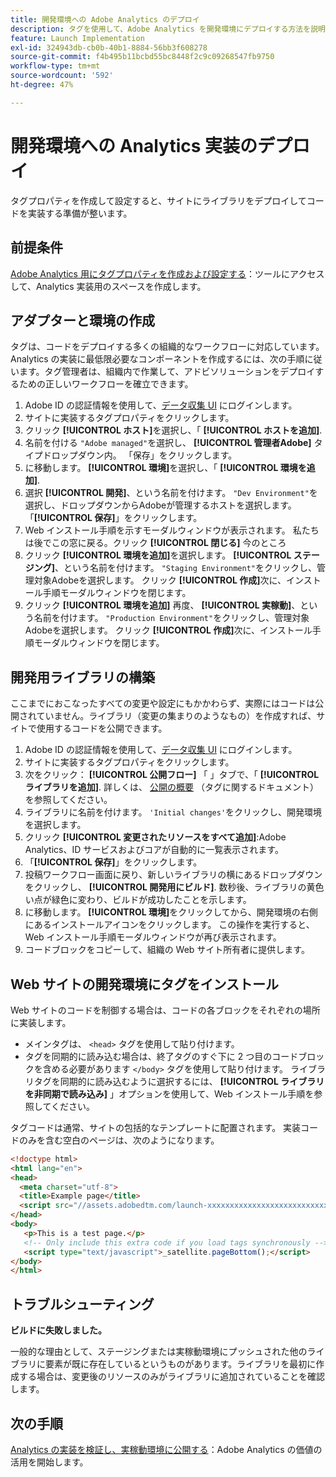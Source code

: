 ```yaml
---
title: 開発環境への Adobe Analytics のデプロイ
description: タグを使用して、Adobe Analytics を開発環境にデプロイする方法を説明します。
feature: Launch Implementation
exl-id: 324943db-cb0b-40b1-8884-56bb3f608278
source-git-commit: f4b495b11bcbd55bc8448f2c9c09268547fb9750
workflow-type: tm+mt
source-wordcount: '592'
ht-degree: 47%

---
```


# 開発環境への Analytics 実装のデプロイ

タグプロパティを作成して設定すると、サイトにライブラリをデプロイしてコードを実装する準備が整います。

## 前提条件 

[Adobe Analytics 用にタグプロパティを作成および設定する](create-analytics-property.md)：ツールにアクセスして、Analytics 実装用のスペースを作成します。

## アダプターと環境の作成

タグは、コードをデプロイする多くの組織的なワークフローに対応しています。Analytics の実装に最低限必要なコンポーネントを作成するには、次の手順に従います。タグ管理者は、組織内で作業して、アドビソリューションをデプロイするための正しいワークフローを確立できます。

1. Adobe ID の認証情報を使用して、[データ収集 UI](https://experience.adobe.com/data-collection) にログインします。
2. サイトに実装するタグプロパティをクリックします。
3. クリック **[!UICONTROL ホスト]**&#x200B;を選択し、「 **[!UICONTROL ホストを追加]**.
4. 名前を付ける `"Adobe managed"`を選択し、 **[!UICONTROL 管理者Adobe]** タイプドロップダウン内。 「保存」をクリックします。
5. に移動します。 **[!UICONTROL 環境]**&#x200B;を選択し、「 **[!UICONTROL 環境を追加]**.
6. 選択 **[!UICONTROL 開発]**、という名前を付けます。 `"Dev Environment"`を選択し、ドロップダウンからAdobeが管理するホストを選択します。 「**[!UICONTROL 保存]**」をクリックします。
7. Web インストール手順を示すモーダルウィンドウが表示されます。 私たちは後でこの窓に戻る。クリック **[!UICONTROL 閉じる]** 今のところ
8. クリック **[!UICONTROL 環境を追加]**&#x200B;を選択します。 **[!UICONTROL ステージング]**、という名前を付けます。 `"Staging Environment"`をクリックし、管理対象Adobeを選択します。 クリック **[!UICONTROL 作成]**&#x200B;次に、インストール手順モーダルウィンドウを閉じます。
9. クリック **[!UICONTROL 環境を追加]** 再度、 **[!UICONTROL 実稼動]**、という名前を付けます。 `"Production Environment"`をクリックし、管理対象Adobeを選択します。 クリック **[!UICONTROL 作成]**&#x200B;次に、インストール手順モーダルウィンドウを閉じます。

## 開発用ライブラリの構築

ここまでにおこなったすべての変更や設定にもかかわらず、実際にはコードは公開されていません。ライブラリ（変更の集まりのようなもの）を作成すれば、サイトで使用するコードを公開できます。

1. Adobe ID の認証情報を使用して、[データ収集 UI](https://experience.adobe.com/data-collection) にログインします。
2. サイトに実装するタグプロパティをクリックします。
3. 次をクリック： **[!UICONTROL 公開フロー]** 「 」タブで、「 **[!UICONTROL ライブラリを追加]**. 詳しくは、 [公開の概要](https://experienceleague.adobe.com/docs/experience-platform/tags/publish/overview.html) （タグに関するドキュメント）を参照してください。
4. ライブラリに名前を付けます。 `'Initial changes'`をクリックし、開発環境を選択します。
5. クリック **[!UICONTROL 変更されたリソースをすべて追加]**:Adobe Analytics、ID サービスおよびコアが自動的に一覧表示されます。
6. 「**[!UICONTROL 保存]**」をクリックします。
7. 投稿ワークフロー画面に戻り、新しいライブラリの横にあるドロップダウンをクリックし、 **[!UICONTROL 開発用にビルド]**. 数秒後、ライブラリの黄色い点が緑色に変わり、ビルドが成功したことを示します。
8. に移動します。 **[!UICONTROL 環境]**&#x200B;をクリックしてから、開発環境の右側にあるインストールアイコンをクリックします。 この操作を実行すると、 Web インストール手順モーダルウィンドウが再び表示されます。
9. コードブロックをコピーして、組織の Web サイト所有者に提供します。

## Web サイトの開発環境にタグをインストール

Web サイトのコードを制御する場合は、コードの各ブロックをそれぞれの場所に実装します。

* メインタグは、 `<head>` タグを使用して貼り付けます。
* タグを同期的に読み込む場合は、終了タグのすぐ下に 2 つ目のコードブロックを含める必要があります `</body>` タグを使用して貼り付けます。 ライブラリタグを同期的に読み込むように選択するには、 **[!UICONTROL ライブラリを非同期で読み込み]** 」オプションを使用して、Web インストール手順を参照してください。

タグコードは通常、サイトの包括的なテンプレートに配置されます。 実装コードのみを含む空白のページは、次のようになります。

```html
<!doctype html>
<html lang="en">
<head>
  <meta charset="utf-8">
  <title>Example page</title>
  <script src="//assets.adobedtm.com/launch-xxxxxxxxxxxxxxxxxxxxxxxxxxxxxxxxxx-development.min.js"></script>
</head>
<body>
   <p>This is a test page.</p>
   <!-- Only include this extra code if you load tags synchronously -->
   <script type="text/javascript">_satellite.pageBottom();</script>
</body>
</html>
```

## トラブルシューティング

**ビルドに失敗しました。**

一般的な理由として、ステージングまたは実稼動環境にプッシュされた他のライブラリに要素が既に存在しているというものがあります。ライブラリを最初に作成する場合は、変更後のリソースのみがライブラリに追加されていることを確認します。

## 次の手順

[Analytics の実装を検証し、実稼動環境に公開する](validate-publish-prod.md)：Adobe Analytics の価値の活用を開始します。
